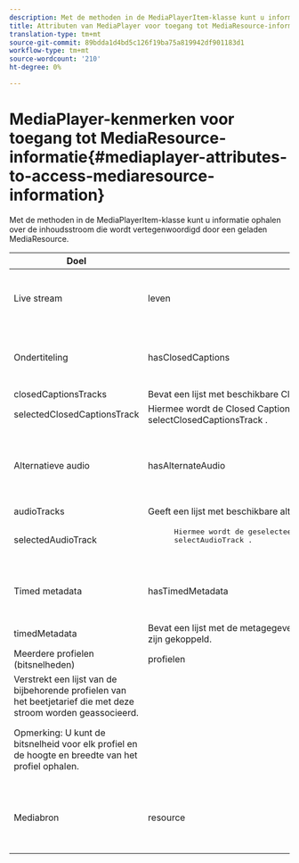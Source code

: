 ```yaml
---
description: Met de methoden in de MediaPlayerItem-klasse kunt u informatie ophalen over de inhoudsstroom die wordt vertegenwoordigd door een geladen MediaResource.
title: Attributen van MediaPlayer voor toegang tot MediaResource-informatie
translation-type: tm+mt
source-git-commit: 89bdda1d4bd5c126f19ba75a819942df901183d1
workflow-type: tm+mt
source-wordcount: '210'
ht-degree: 0%

---
```



# MediaPlayer-kenmerken voor toegang tot MediaResource-informatie{#mediaplayer-attributes-to-access-mediaresource-information}

Met de methoden in de MediaPlayerItem-klasse kunt u informatie ophalen over de inhoudsstroom die wordt vertegenwoordigd door een geladen MediaResource.

<table frame="all" colsep="1" rowsep="1" id="table_46225307CA5B4BB1869576E0B9141E38"> 
 <thead> 
  <tr rowsep="1"> 
   <th colname="1" class="entry"> Doel </th> 
   <th colname="2" class="entry"> Kenmerk </th> 
   <th colname="3" class="entry"> Beschrijving </th> 
  </tr> 
 </thead>
 <tbody> 
  <tr rowsep="1"> 
   <td colname="1"> Live stream </td> 
   <td colname="2"> <span class="codeph"> leven  </span> </td> 
   <td colname="3"> True if the stream is live; false als het om VOD gaat. </td> 
  </tr> 
  <tr rowsep="1"> 
   <td colname="1" morerows="2"> Ondertiteling </td> 
   <td colname="2"> <span class="codeph"> hasClosedCaptions  </span> </td> 
   <td colname="3"> True if closed-caption tracks are available. </td> 
  </tr> 
  <tr rowsep="1"> 
   <td colname="2"> <span class="codeph"> closedCaptionsTracks  </span> </td> 
   <td colname="3"> Bevat een lijst met beschikbare Closed Caption-tracks. </td> 
  </tr> 
  <tr rowsep="1"> 
   <td colname="2"> <span class="codeph"> selectedClosedCaptionsTrack  </span> </td> 
   <td colname="3"> Hiermee wordt de Closed Caption-track opgehaald die is geselecteerd met <span class="codeph"> selectClosedCaptionsTrack </span>. </td> 
  </tr> 
  <tr rowsep="1"> 
   <td colname="1" morerows="2"> Alternatieve audio </td> 
   <td colname="2"> <span class="codeph"> hasAlternateAudio  </span> </td> 
   <td colname="3"> <p>True als de stream alternatieve audiotracks heeft. </p> </td> 
  </tr> 
  <tr rowsep="1"> 
   <td colname="2"> <span class="codeph"> audioTracks  </span> </td> 
   <td colname="3"> Geeft een lijst met beschikbare alternatieve audiotracks. </td> 
  </tr> 
  <tr rowsep="1"> 
   <td colname="2"> <span class="codeph"> selectedAudioTrack  </span> </td> 
   <td colname="3"> 
    <pre>
      Hiermee wordt de geselecteerde audiotrack opgehaald die is geselecteerd met 
     <span class="codeph"> selectAudioTrack </span>. 
    </pre> </td> 
  </tr> 
  <tr rowsep="1"> 
   <td colname="1" morerows="1"> Timed metadata </td> 
   <td colname="2"> <span class="codeph"> hasTimedMetadata  </span> </td> 
   <td colname="3"> True if the stream has associated timed metadata. </td> 
  </tr> 
  <tr rowsep="1"> 
   <td colname="2"> <span class="codeph"> timedMetadata  </span> </td> 
   <td colname="3"> Bevat een lijst met de metagegevensobjecten met tijdinstellingen die aan de stream zijn gekoppeld. </td> 
  </tr> 
  <tr rowsep="1"> 
   <td colname="1" morerows="1"> Meerdere profielen (bitsnelheden) </td> 
   <td colname="2" morerows="1"> <span class="codeph"> profielen  </span> </td> 
   <td colname="3"> </td> 
  </tr> 
  <tr rowsep="1"> 
   <td colname="3"> Verstrekt een lijst van de bijbehorende profielen van het beetjetarief die met deze stroom worden geassocieerd. <p>Opmerking:  U kunt de bitsnelheid voor elk profiel en de hoogte en breedte van het profiel ophalen. </p> </td> 
  </tr> 
  <tr rowsep="1"> 
   <td colname="1"> Mediabron </td> 
   <td colname="2"> <span class="codeph"> resource  </span> </td> 
   <td colname="3"> Retourneert de mediabron die aan dit item is gekoppeld. </td> 
  </tr> 
 </tbody> 
</table>

